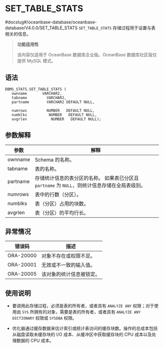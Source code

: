 SET_TABLE_STATS 
====================================
#docslug#/oceanbase-database/oceanbase-database/V4.0.0/SET_TABLE_STATS
`SET_TABLE_STATS` 存储过程用于设置与表相关的信息。

>**功能适用性**
>
>该内容仅适用于 OceanBase 数据库企业版。OceanBase 数据库社区版仅提供 MySQL 模式。

语法 
-----------------------

```unknow
DBMS_STATS.SET_TABLE_STATS (
   ownname       VARCHAR2, 
   tabname         VARCHAR2, 
   partname        VARCHAR2 DEFAULT NULL,

   numrows         NUMBER   DEFAULT NULL, 
   numblks          NUMBER   DEFAULT NULL,
   avgrlen           NUMBER   DEFAULT NULL);
```



参数解释 
-------------------------



|    参数    |                                    解释                                     |
|----------|---------------------------------------------------------------------------|
| ownname  | Schema 的名称。                                                               |
| tabname  | 表的名称。                                                                     |
| partname | 存储统计信息的表分区的名称。 如果表已分区且 `partname` 为 `NULL`，则统计信息存储在全局表级别。 |
| numrows  | 表中的行数（分区）。                                                                |
| numblks  | 表（分区）占用的块数。                                                               |
| avgrlen  | 表（分区）的平均行长。                                                               |



异常情况 
-------------------------



|    错误码    |      描述      |
|-----------|--------------|
| ORA-20000 | 对象不存在或权限不足。  |
| ORA-20001 | 无效或不一致的输入值。  |
| ORA-20005 | 该对象的统计信息被锁定。 |



使用说明 
-------------------------

* 要调用此存储过程，必须是表的所有者，或者具有 `ANALYZE ANY` 权限；对于使用由 `SYS` 所拥有的对象，需要是表的所有者，或者具有 `ANALYZE ANY DICTIONARY` 权限或 `SYSDBA` 权限。

  

* 优化器通过缓存数据来估计索引或统计表访问的缓存块数。操作的总成本包括从磁盘读取未缓存块的 I/O 成本、从缓冲区中获取缓存块的 CPU 成本以及处理数据的 CPU 成本。

  



